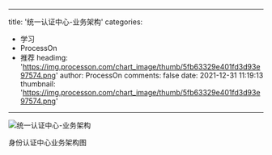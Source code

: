 
---
title: '统一认证中心-业务架构'
categories: 
 - 学习
 - ProcessOn
 - 推荐
headimg: 'https://img.processon.com/chart_image/thumb/5fb63329e401fd3d93e97574.png'
author: ProcessOn
comments: false
date: 2021-12-31 11:19:13
thumbnail: 'https://img.processon.com/chart_image/thumb/5fb63329e401fd3d93e97574.png'
---

<div>   
<img class="thumb" alt="统一认证中心-业务架构" src="https://img.processon.com/chart_image/thumb/5fb63329e401fd3d93e97574.png" referrerpolicy="no-referrer">
<p>身份认证中心业务架构图</p>  
</div>
            